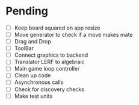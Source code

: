 # Pending

- [ ] Keep board squared on app resize
- [ ] Move generator to check if a move makes mate
- [ ] Drag and Drop
- [ ] ToolBar
- [ ] Connect graphics to backend
- [ ] Translator LERF to algebraic
- [ ] Main game loop controller
- [ ] Clean up code
- [ ] Asynchronous calls
- [ ] Check for discovery checks
- [ ] Make test units